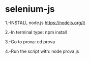 # selenium-js
1.-INSTALL node.js https://nodejs.org/it

2.-In terminal type: npm install

3.-Go to prova: cd prova

4.-Run the script with: node prova.js 
